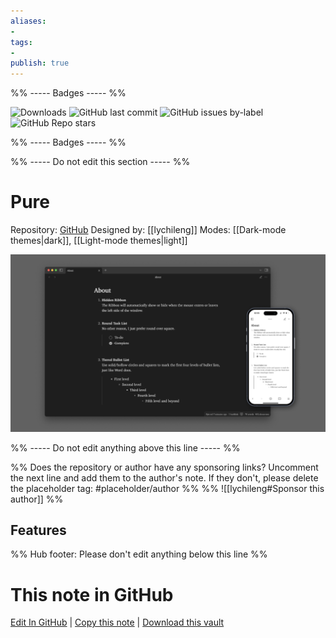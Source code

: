 ```yaml
---
aliases:
- 
tags: 
- 
publish: true
---
```


%% ----- Badges ----- %%

![Downloads](https://img.shields.io/badge/downloads-2487-573E7A?style=for-the-badge&logo=)
![GitHub last commit](https://img.shields.io/github/last-commit/lychileng/Obsidian-Theme-Pure?color=573E7A&label=last%20update&logo=github&style=for-the-badge)
![GitHub issues by-label](https://img.shields.io/github/issues/lychileng/Obsidian-Theme-Pure/help%20wanted?color=573E7A&logo=github&style=for-the-badge) 
![GitHub Repo stars](https://img.shields.io/github/stars/lychileng/Obsidian-Theme-Pure?color=573E7A&logo=github&style=for-the-badge)

%% ----- Badges ----- %%

%% ----- Do not edit this section ----- %%

# Pure

Repository: [GitHub](https://github.com/lychileng/Obsidian-Theme-Pure)
Designed by: [[lychileng]]
Modes: [[Dark-mode themes|dark]], [[Light-mode themes|light]]



![screenshot](https://github.com/lychileng/Obsidian-Theme-Pure/raw/HEAD/screenshots/cover.png)

%% ----- Do not edit anything above this line ----- %% 

%% Does the repository or author have any sponsoring links? Uncomment the next line and add them to the author's note. If they don't, please delete the placeholder tag: #placeholder/author %%
%% ![[lychileng#Sponsor this author]] %%


## Features



%% Hub footer: Please don't edit anything below this line %%

# This note in GitHub

<span class="git-footer">[Edit In GitHub](https://github.dev/obsidian-community/obsidian-hub/blob/main/02%20-%20Community%20Expansions/02.05%20All%20Community%20Expansions/Themes/Pure.md "git-hub-edit-note") | [Copy this note](https://raw.githubusercontent.com/obsidian-community/obsidian-hub/main/02%20-%20Community%20Expansions/02.05%20All%20Community%20Expansions/Themes/Pure.md "git-hub-copy-note") | [Download this vault](https://github.com/obsidian-community/obsidian-hub/archive/refs/heads/main.zip "git-hub-download-vault") </span>
